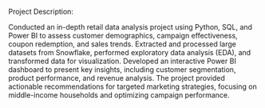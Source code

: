 Project Description:

Conducted an in-depth retail data analysis project using Python, SQL, and Power BI to assess customer demographics, campaign effectiveness, coupon redemption, and sales trends.
Extracted and processed large datasets from Snowflake, performed exploratory data analysis (EDA), and transformed data for visualization.
Developed an interactive Power BI dashboard to present key insights, including customer segmentation, product performance, and revenue analysis.
The project provided actionable recommendations for targeted marketing strategies, focusing on middle-income households and optimizing campaign performance.
